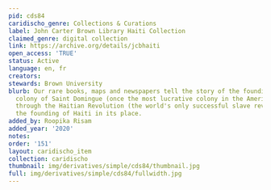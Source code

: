 ```yaml
---
pid: cds84
caridischo_genre: Collections & Curations
label: John Carter Brown Library Haiti Collection
claimed_genre: digital collection
link: https://archive.org/details/jcbhaiti
open_access: 'TRUE'
status: Active
language: en, fr
creators: 
stewards: Brown University
blurb: Our rare books, maps and newspapers tell the story of the founding of the French
  colony of Saint Domingue (once the most lucrative colony in the Americas), its demise
  through the Haitian Revolution (the world's only successful slave revolution) and
  the founding of Haiti in its place.
added_by: Roopika Risam
added_year: '2020'
notes: 
order: '151'
layout: caridischo_item
collection: caridischo
thumbnail: img/derivatives/simple/cds84/thumbnail.jpg
full: img/derivatives/simple/cds84/fullwidth.jpg
---
```

